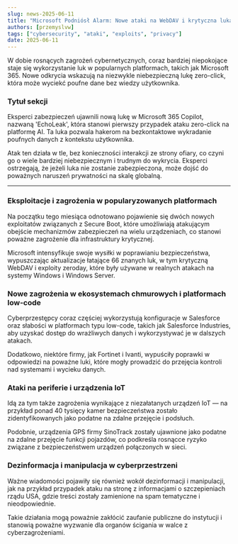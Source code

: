 ```yaml
---
slug: news-2025-06-11
title: "Microsoft Podniósł Alarm: Nowe ataki na WebDAV i krytyczna luka w Windows 11 od człowieka za mgłą!"
authors: [przemyslvw]
tags: ["cybersecurity", "ataki", "exploits", "privacy"]
date: 2025-06-11
---
```


W dobie rosnących zagrożeń cybernetycznych, coraz bardziej niepokojące staje się wykorzystanie luk w popularnych platformach, takich jak Microsoft 365. Nowe odkrycia wskazują na niezwykle niebezpieczną lukę zero-click, która może wyciekć poufne dane bez wiedzy użytkownika.
<!-- truncate -->
### Tytuł sekcji

Eksperci zabezpieczeń ujawnili nową lukę w Microsoft 365 Copilot, nazwaną 'EchoLeak', która stanowi pierwszy przypadek ataku zero-click na platformę AI. Ta luka pozwala hakerom na bezkontaktowe wykradanie poufnych danych z kontekstu użytkownika.

Atak ten działa w tle, bez konieczności interakcji ze strony ofiary, co czyni go o wiele bardziej niebezpiecznym i trudnym do wykrycia. Eksperci ostrzegają, że jeżeli luka nie zostanie zabezpieczona, może dojść do poważnych naruszeń prywatności na skalę globalną.


---

### Eksploitacje i zagrożenia w popularyzowanych platformach

Na początku tego miesiąca odnotowano pojawienie się dwóch nowych exploitatów związanych z Secure Boot, które umożliwiają atakującym obejście mechanizmów zabezpieczeń na wielu urządzeniach, co stanowi poważne zagrożenie dla infrastruktury krytycznej.

Microsoft intensyfikuje swoje wysiłki w poprawianiu bezpieczeństwa, wypuszczając aktualizacje łatające 66 znanych luk, w tym krytyczną WebDAV i exploity zeroday, które były używane w realnych atakach na systemy Windows i Windows Server.


### Nowe zagrożenia w ekosystemach chmurowych i platformach low-code

Cyberprzestępcy coraz częściej wykorzystują konfiguracje w Salesforce oraz słabości w platformach typu low-code, takich jak Salesforce Industries, aby uzyskać dostęp do wrażliwych danych i wykorzystywać je w dalszych atakach.

Dodatkowo, niektóre firmy, jak Fortinet i Ivanti, wypuściły poprawki w odpowiedzi na poważne luki, które mogły prowadzić do przejęcia kontroli nad systemami i wycieku danych.


### Ataki na periferie i urządzenia IoT

Idą za tym także zagrożenia wynikające z niezałatanych urządzeń IoT — na przykład ponad 40 tysięcy kamer bezpieczeństwa zostało zidentyfikowanych jako podatne na zdalne przejęcie i podsłuch.

Podobnie, urządzenia GPS firmy SinoTrack zostały ujawnione jako podatne na zdalne przejęcie funkcji pojazdów, co podkreśla rosnącce ryzyko związane z bezpieczeństwem urządzeń połączonych w sieci.


### Dezinformacja i manipulacja w cyberprzestrzeni

Ważne wiadomości pojawiły się również wokół dezinformacji i manipulacji, jak na przykład przypadek ataku na stronę z informacjami o szczepieniach rządu USA, gdzie treści zostały zamienione na spam tematyczne i nieodpowiednie.

Takie działania mogą poważnie zakłócić zaufanie publiczne do instytucji i stanowią poważne wyzwanie dla organów ścigania w walce z cyberzagrożeniami.


